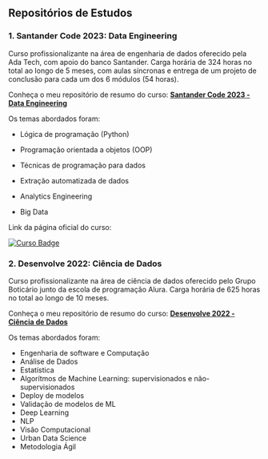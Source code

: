 ## Repositórios de Estudos

<!---### [Resumo Categorizado dos Estudos]()-->


### 1. Santander Code 2023: Data Engineering

Curso profissionalizante na área de engenharia de dados oferecido pela Ada Tech, com apoio do banco Santander. Carga horária de 324 horas no total ao longo de 5 meses, com aulas síncronas e entrega de um projeto de conclusão para cada um dos 6 módulos (54 horas). 

Conheça o meu repositório de resumo do curso: [**Santander Code 2023 - Data Engineering**](https://github.com/mbaliu-treino/ADA_Engenharia_de_Dados)

Os temas abordados foram:

* Lógica de programação (Python)
<!--
[![Curso Badge](https://img.shields.io/badge/-Resumo-3d5c5c?style=flat-square)]()
[![Curso Badge](https://img.shields.io/badge/-Projeto_Final-196619?style=flat-square)]() 
-->
* Programação orientada a objetos (OOP)
<!-- [![Curso Badge](https://img.shields.io/badge/-Resumo-3d5c5c?style=flat-square)]()
[![Curso Badge](https://img.shields.io/badge/-Projeto_Final-196619?style=flat-square)]()
-->
* Técnicas de programação para dados
<!--
[![Curso Badge](https://img.shields.io/badge/-Resumo-3d5c5c?style=flat-square)]()
[![Curso Badge](https://img.shields.io/badge/-Projeto_Final-196619?style=flat-square)]() 
-->
* Extração automatizada de dados
<!--
[![Curso Badge](https://img.shields.io/badge/-Resumo-3d5c5c?style=flat-square)]()
[![Curso Badge](https://img.shields.io/badge/-Projeto_Final-196619?style=flat-square)]() 
-->
* Analytics Engineering
<!-- [![Curso Badge](https://img.shields.io/badge/-Resumo-3d5c5c?style=flat-square)]()
[![Curso Badge](https://img.shields.io/badge/-Projeto_Final-196619?style=flat-square)]()
-->
* Big Data
<!-- 
[![Curso Badge](https://img.shields.io/badge/-Resumo-3d5c5c?style=flat-square)]()
[![Curso Badge](https://img.shields.io/badge/-Projeto_Final-196619?style=flat-square)]()
-->

<!--
* [![Curso Badge](https://img.shields.io/badge/-Resumo-3d5c5c?style=flat-square)]() [![Curso Badge](https://img.shields.io/badge/-Projeto_Final-196619?style=flat-square)]() Lógica de programação (Python)

* Big Data: [Resumo](), [Projeto Final]()
-->

Link da página oficial do curso: 

[![Curso Badge](https://img.shields.io/badge/-SantanderCoders2023-D22D1F?style=flat-square)](https://ada.tech/sou-aluno/programas/santander-coders-2023)


### 2. Desenvolve 2022: Ciência de Dados

Curso profissionalizante na área de ciência de dados oferecido pelo Grupo Boticário junto da escola de programação Alura. Carga horária de 625 horas no total ao longo de 10 meses.

Conheça o meu repositório de resumo do curso: [**Desenvolve 2022 - Ciência de Dados**](https://github.com/mbaliu-treino/Desenvolve)

Os temas abordados foram:

* Engenharia de software e Computação
* Análise de Dados
* Estatística
* Algorítmos de Machine Learning: supervisionados e não-supervisionados
* Deploy de modelos
* Validação de modelos de ML
* Deep Learning
* NLP
* Visão Computacional
* Urban Data Science
* Metodologia Ágil

<!--

**Here are some ideas to get you started:**

🙋‍♀️ A short introduction - what is your organization all about?
🌈 Contribution guidelines - how can the community get involved?
👩‍💻 Useful resources - where can the community find your docs? Is there anything else the community should know?
🍿 Fun facts - what does your team eat for breakfast?
🧙 Remember, you can do mighty things with the power of [Markdown](https://docs.github.com/github/writing-on-github/getting-started-with-writing-and-formatting-on-github/basic-writing-and-formatting-syntax)

https://img.shields.io/badge/-FLUTTER-02569B

[![Gmail Badge](https://img.shields.io/badge/-Gmail-c14438?style=flat-square&logo=Gmail&logoColor=white&link=mailto:seu_email)](mailto:ghb.albuquerque@gmail.com)
-->

